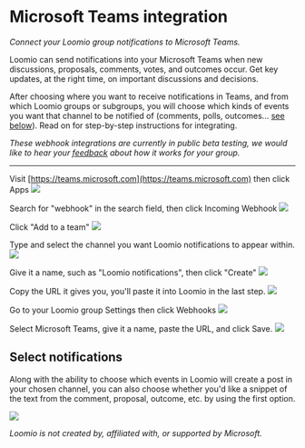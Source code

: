 # Microsoft Teams integration
_Connect your Loomio group notifications to Microsoft Teams._

Loomio can send notifications into your Microsoft Teams when new discussions, proposals, comments, votes, and outcomes occur. Get key updates, at the right time, on important discussions and decisions.

After choosing where you want to receive notifications in Teams, and from which Loomio groups or subgroups, you will choose which kinds of events you want that channel to be notified of (comments, polls, outcomes... [see below](#select-notifications)). Read on for step-by-step instructions for integrating.

*These webhook integrations are currently in public beta testing, we would like to hear your [feedback](https://loomio.org/contact/?utm_campaign=teams-integration-help&utm_term=help) about how it works for your group.*

---

Visit [https://teams.microsoft.com](https://teams.microsoft.com) then click Apps
![](t1.png)

Search for "webhook" in the search field, then click Incoming Webhook
![](t2.png)

Click "Add to a team"
![](t3.png)

Type and select the channel you want Loomio notifications to appear within.
![](t4.png)

Give it a name, such as "Loomio notifications", then click "Create"
![](t5.png)

Copy the URL it gives you, you'll paste it into Loomio in the last step.
![](t6.png)

Go to your Loomio group Settings then click Webhooks
![](t7.png)

Select Microsoft Teams, give it a name, paste the URL, and click Save.
![](t8.png)

## Select notifications

Along with the ability to choose which events in Loomio will create a post in your chosen channel, you can also choose whether you'd like a snippet of the text from the comment, proposal, outcome, etc. by using the first option.

![](../slack_teams_notifications_from_loomio.png)

_Loomio is not created by, affiliated with, or supported by Microsoft._
